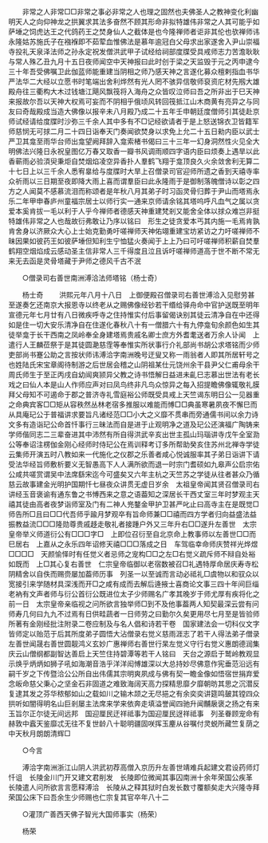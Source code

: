 <!-- { "loadSidebar": true } -->
　　非常之人非常□□非常之事必非常之人也理之固然也夫佛圣人之教神变化利幽明天人之向仰神龙之拱翼求其法多奋然不顾其形命非拟特雄伟非常之人其可能乎如萨埵之饲虎达王之代鸽药王之焚身仙人之截体是也今隆禅师者讵非其伦也欤禅师讳永隆姑苏施氏子在襁褓即不茹荤血惟佛法是慕年逾冠白父母求出家遂舍入尹山崇福寺投礼天泉泽法师之孙永定祝发僧洪武甲子试经给祠部度牒受具戒师志力苦澹耿耿与常人殊乙丑九月十五日夜师闻空中天神报曰此时创于梁之天监毁于元之丙申逮今三十年吾受佛嘱卫此伽蓝师能重建当阴相之师乃感天神之言遂化募众檀剌指血书华严法华二大经以立愿书时笔端出舍利烨然有光人罔不骇异信敬师裒资庀材先剏大雄殿舟往三衢构大木过钱塘江飓风飘筏将入海舟之众皆叹泣师曰吾之所非出于巳天神来报故尔吾以天神大权焉可妄而不阴相乎俄顷风转回筏抵江山木商黄有亮异之与同友曰奇哉殿成当造大佛像以报辛未八月殿乃成二十五年壬申朝廷度僧师引其徒赴京师试经请给度牒时沙弥三千余人其中多有不□记经欲请者于是上怒送锦衣卫皆籍军师慈悯无可捄二月二十四日诣奉天门奏闻欲焚身以求免上允二十五日勑内臣以武士严卫其龛至雨华台师出龛望阙拜辞入龛索楮书偈曰三十三年一幻身洞然性火见全大明佛法兴隆日永祝皇图亿万春又取香一瓣书风调雨顺四字语内臣曰烦奏上遇旱以此香蕲雨必验湏臾秉炬自焚烟焰凌空异香扑人羣鹤飞翔于龛顶良久火余敛舍利无算二十七日上以三千余人悉宥辠给与度牒时大旱上召僧录司官迎师所遗之香到天禧寺率众祈雨以三日期至夜即降大雨上喜而谓羣臣曰此永隆雨于是御制落魄僧诗以彰之四方之人闻莫不感慕流泪而称颂者是年秋八月其弟子时习函灵骨归葬于尹山而塔焉永乐二年甲申春庐州童福宗居士以师行实一通来京师请余铭其塔呜呼凡血气之属以贪爱本奚肯拔一毛以利于人乎今禅师者德感天神重建梵剎又能舍全体以捄众难岂非挺特雄伟非常之人也哉故衍弗敢让乃序以铭曰　形生之徒贪爱本丐其内施一毛焉肯孰肯舍身以济厥众大心上士始克勤勇吁嗟禅师天神佑翊重建宝坊紧访之力吁嗟禅师不昧因果如彼药王如彼萨埵但知利生宁恤猛火奏闻于上上乃曰可吁嗟禅师积薪自焚羣鹤翔空烟焰成云感动圣主信非常人三千得度且泣且诉吁嗟禅师道高于世不断不常无来无去函是灵骨塔藏于尹师之德风千古不泯 

　　○僧录司右善世南洲溥洽法师塔铭（杨士奇） 

　　杨士奇 
　　洪熙元年八月十八日　上御便殿召僧录司右善世溥洽入见慰劳甚至遂奏乞还南京大报恩寺以终老从之赐佛像经钞若干缗给驿舟命中官护送既至明年宣德元年七月廿有八日微疾呼寺之住持惟实付后事留偈诀别其徒云清净自在中还得如是住一切大安乐清净自在住遂化春秋八十有一僧腊六十有九停龛旬余颜色如生其徒举龛于长干西南之凤岭奉全身建塔焉贵戚名卿士庶方外耆耄送者万余人讣闻　上遣行人王麟莅祭于是其徒圆濪慈霔等奉惟实所状事行介礼部尚书胡公求塔铭而少师吏部尚书蹇公助之言按状师讳溥洽字南洲晚号迂叟又称一雨翁者人即其所居轩号之也姓陆氏宋宝章阁待制游之后世居会稽之山阴祖某仕元饶州余干县尹父仁甫母余干周氏师生于至正丙戌自幼闿爽颕异父教之诗书悟解日益进未齓巳志慕出世法有老长戏之曰仙人本是山人作师应声对曰凤鸟终非凡鸟众惊异之每入招提瞻佛像辄敬礼膜拜父母知不可遏命于郡之普济寺礼雪庭裕公师既受具戒上天竺谒东明日公一见器重之命典宾客□□矩从容秩然丛林老宿多推服以难能而愽□□典虽寒暑夙夜不懈巳而从具庵玘公于普福讲求要旨凡诸经范□□小大之义靡不贯串而旁通儒书间以余力诗文多有造诣玘公命首忏事行三昧法而自是进于止观明净之道及玘公还演福广陶铸来学师偕同志二三辈奋进其中沛然有所自得洪武辛亥出世主孤山玛瑙讲寺戊午全室泐公等奉诏注楞伽金刚心经师时侍玘公在焉训释考订多所帮助癸亥住苏州北禅寺学徒云集师开演五时八教如来一代施化之仪郡之乐善者咸心悦诚服率其子弟日诣讲下请受法华经旨师敷析要义无智愚高下人人满所欲而退一时宗门耆硕如九皋声公启宗佑公咸共嗟赏谓吴中法席繇宋迄今可盛矣又六年主杭之天竺苏之学徒从往者甚众乃循慈云故事建金光明护国期忏七昼夜众讲贯无虚日岁余　太祖皇帝闻其贤召僧录司右讲经玉音褒谕有通东鲁之书愽西来之意之语葢知之深居长干西丈室三年时梦观主天禧其徒由高者夜梦诣师室及门有二神人兠鍪金甲护卫甚严叱止曰高寺主在是既觉□师告所□且曰□□代吾师乎踰月梦观卒有旨命师兼□□禧而四方学者归向益盛法益振教益流□□□隆勋尊贵戚趍走敬礼者接踵户外又三年升右□□遂升左善世　太宗皇帝举义师道衍公有□□□字□　上即位召衍至自北京命上教事师以左善世□□而巳居右　上嘉从之永乐四年诏修天禧□□□落成之日　车驾临幸命师庆赞祥光烨煜□□□□　天颜愉怿时有任觉义者忌师之宠构□□之左□右觉义疏斥师不辩自处裕如既而　上□其心复右善世　仁宗皇帝临御以老宿数被召□礼遇特厚命居庆寿寺松阴精舍以自佚而赐赍屡加葢师历事　列圣一以至诚而言动必祗礼□虞物以和驭众以宽接引来学随材具深浅而开□之咸有成而去解后逄掖士喜商论文事三四十年间巨缁老衲有文声者师与衍公首衍公既进位太子少师赐名广孝其晚岁于师尤厚有疾将化之前一日　太宗皇帝亲临视之问所欲言独举师□到不及他事葢两人知契最深云尝有问师寿几何曰九九不过焉有日供畦蔬者一日师劳之曰勤尔久矣更用尽七月至是皆验师所著有金刚经批注附录二卷应制及与名人倡和诗若干卷　国家建法会一切科仪文字皆师定以贻范于后其所度弟子圆悟大沾僧录右觉义慈雨涯志了若干人得法弟子僧录左善世闻晟右善世圆靓鸿义玄妙广惠禅师右善世行杲左觉义守行右觉义惠朗德润集庆云山僧纲都副智达善启上天竺住持碧潭等若干人铭曰　天台之源启于鹫岭教观显示焕乎炳炳如狮子吼如海潮音浩乎洋洋闳愽雄深以大总持妙尽佛意作宪垂范沿远有嗣千岁之下传暨洽公公所自出伟儒其宗明爽夙成与佛有契一瞻金像如悟宿世捐弃爱念皈命慈父秉心之坚金石非固道之难致海阔天高力探精思靡夕靡朝昉其思之沉潜反复逮其发之芬华秾郁如山之载如川之输木颉之无尽挹之有余奕奕讲筵鸣皷其镗四众拱听如闇得明名山巨剎屡主法席来学来依奔走填溢誉闻四驰升闻黼扆褒之扬之有来玉旨尔正尔徒无间远邦　国迎厘民迂祥祗事为国迎厘民迓祥祗事　列圣眷顾宠命有赫敦中蠧天鉴靡忒无往不复世龄八十聪明疆固咲挥玉麈从谷嘱付灵蜕所藏竺复荫之中天秋月朗朗清辉□ 

　　○今言 

　　溥洽字南洲浙江山阴人洪武初荐高僧入京历升左善世靖难兵起建文君设药师灯忏诅　长陵金川门开又建文君削发　长陵即位微闻其事囚南洲十余年荣国公疾革　长陵遣人问所欲言言愿释溥洽　长陵从之释其狱时白发长数寸覆额矣走大兴隆寺拜荣国公床下曰吾余生少师赐也仁宗复其官卒年八十二 

　　○灌顶广善西天佛子智光大国师事实（杨荣） 

　　杨荣 
